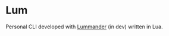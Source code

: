 # Lum
Personal CLI developed with [Lummander](https://github.com/Desvelao/lummander) (in dev) written in Lua.